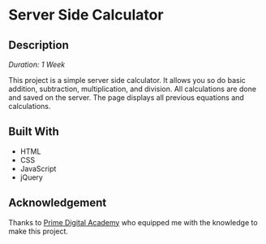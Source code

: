 # Server Side Calculator

## Description

_Duration: 1 Week_

This project is a simple server side calculator. It allows you so do basic addition, subtraction, 
multiplication, and division. All calculations are done and saved on the server. The page displays all previous equations and calculations. 


## Built With

- HTML
- CSS
- JavaScript
- jQuery

## Acknowledgement
Thanks to [Prime Digital Academy](www.primeacademy.io) who equipped me with the knowledge to make this project.
